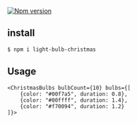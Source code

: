 [![Npm version](https://badge.fury.io/js/light-bulb-christmas.svg)](https://badge.fury.io/js/light-bulb-christmas)

## install

```bash
$ npm i light-bulb-christmas
```

## Usage

```tsx
<ChristmasBulbs bulbCount={10} bulbs={[
    {color: "#00f7a5", duration: 0.8},
    {color: "#00ffff", duration: 1.4},
    {color: "#f70094", duration: 1.2}
]}>
```
